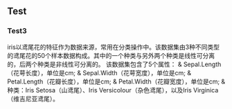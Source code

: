 ## Test
### Test3
iris以鸢尾花的特征作为数据来源，常用在分类操作中。该数据集由3种不同类型的鸢尾花的50个样本数据构成。其中的一个种类与另外两个种类是线性可分离的，后两个种类是非线性可分离的。
该数据集包含了5个属性：
& Sepal.Length（花萼长度），单位是cm;
& Sepal.Width（花萼宽度），单位是cm;
& Petal.Length（花瓣长度），单位是cm;
& Petal.Width（花瓣宽度），单位是cm;
& 种类：Iris Setosa（山鸢尾）、Iris Versicolour（杂色鸢尾），以及Iris Virginica（维吉尼亚鸢尾）。